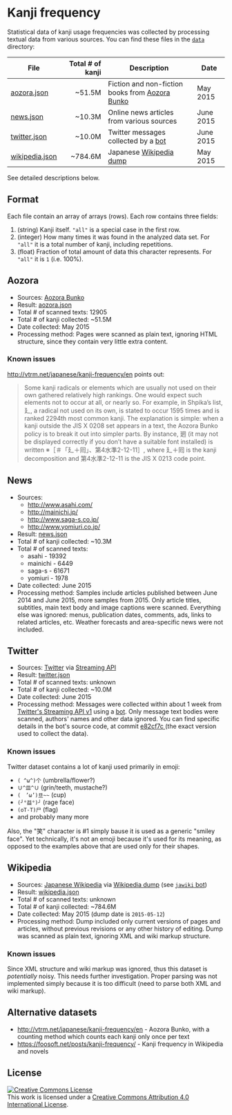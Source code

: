 # Kanji frequency

Statistical data of kanji usage frequencies was collected by processing textual data from various sources. You can find these files in the [`data`](data) directory:

| File                                  | Total # of kanji | Description                                               | Date      |
| ------------------------------------- | ---------------: | --------------------------------------------------------- | --------- |
| [aozora.json](data/aozora.json)       |           ~51.5M | Fiction and non-fiction books from [Aozora Bunko][aozora] | May 2015  |
| [news.json](data/news.json)           |           ~10.3M | Online news articles from various sources                 | June 2015 |
| [twitter.json](data/twitter.json)     |           ~10.0M | Twitter messages collected by a [bot][twitter-bot]        | June 2015 |
| [wikipedia.json](data/wikipedia.json) |          ~784.6M | Japanese [Wikipedia dump][wiki-dumps]                     | May 2015  |

See detailed descriptions below.

## Format

Each file contain an array of arrays (rows). Each row contains three fields:

1. (string) Kanji itself. `"all"` is a special case in the first row.
2. (integer) How many times it was found in the analyzed data set. For `"all"` it is a total number of kanji, including repetitions.
3. (float) Fraction of total amount of data this character represents. For `"all"` it is `1` (i.e. 100%).

## Aozora

- Sources: [Aozora Bunko][aozora]
- Result: [aozora.json](data/aozora.json)
- Total # of scanned texts: 12905
- Total # of kanji collected: ~51.5M
- Date collected: May 2015
- Processing method: Pages were scanned as plain text, ignoring HTML structure, since they contain very little extra content.

### Known issues

<http://vtrm.net/japanese/kanji-frequency/en> points out:

> Some kanji radicals or elements which are usually not used on their own gathered relatively high rankings. One would expect such elements not to occur at all, or nearly so. For example, in Shpika’s list, 廴, a radical not used on its own, is stated to occur 1595 times and is ranked 2294th most common kanji.
The explanation is simple: when a kanji outside the JIS X 0208 set appears in a text, the Aozora Bunko policy is to break it out into simpler parts. By instance, 𢌞 (it may not be displayed correctly if you don’t have a suitable font installed) is written ※［＃「廴＋囘」、第4水準2-12-11］, where 廴＋囘 is the kanji decomposition and 第4水準2-12-11 is the JIS X 0213 code point.

## News

- Sources:
  - http://www.asahi.com/
  - http://mainichi.jp/
  - http://www.saga-s.co.jp/
  - http://www.yomiuri.co.jp/
- Result: [news.json](data/news.json)
- Total # of kanji collected: ~10.3M
- Total # of scanned texts:
  - asahi - 19392
  - mainichi - 6449
  - saga-s - 61671
  - yomiuri - 1978
- Date collected: June 2015
- Processing method: Samples include articles published between June 2014 and June 2015, more samples from 2015. Only article titles, subtitles, main text body and image captions were scanned. Everything else was ignored: menus, publication dates, comments, ads, links to related articles, etc. Weather forecasts and area-specific news were not included.

## Twitter

- Sources: [Twitter](https://twitter.com/) via [Streaming API][twitter-stream]
- Result: [twitter.json](data/twitter.json)
- Total # of scanned texts: unknown
- Total # of kanji collected: ~10.0M
- Date collected: June 2015
- Processing method: Messages were collected within about 1 week from [Twitter's Streaming API v1][twitter-stream] using a [bot][twitter-bot]. Only message text bodies were scanned, authors' names and other data ignored. You can find specific details in the bot's source code, at commit [e82cf7c
](https://github.com/scriptin/twitter-kanji-frequency/tree/e82cf7c6093b7b789c52f238a4eb41a3ced1fdc9) (the exact version used to collect the data).

### Known issues

Twitter dataset contains a lot of kanji used primarily in emoji:

- `( ^ω^)个` (umbrella/flower?)
- `Ｕ^皿^Ｕ` (grin/teeth, mustache?)
- `(　’ω’)旦~~` (cup)
- `(╯°益°)╯` (rage face)
- `(oT-T)尸` (flag)
- and probably many more

Also, the "笑" character is #1 simply bause it is used as a generic "smiley face". Yet technically, it's not an emoji because it's used for its meaning, as opposed to the examples above that are used only for their shapes.

## Wikipedia

- Sources: [Japanese Wikipedia](https://ja.wikipedia.org/) via [Wikipedia dump][wiki-dumps] (see [`jawiki` bot][jawiki])
- Result: [wikipedia.json](data/wikipedia.json)
- Total # of scanned texts: unknown
- Total # of kanji collected: ~784.6M
- Date collected: May 2015 (dump date is `2015-05-12`)
- Processing method: Dump included only current versions of pages and articles, without previous revisions or any other history of editing. Dump was scanned as plain text, ignoring XML and wiki markup structure.

### Known issues

Since XML structure and wiki markup was ignored, thus this dataset is *potentially* noisy. This needs further investigation. Proper parsing was not implemented simply because it is too difficult (need to parse both XML and wiki markup).

## Alternative datasets

- http://vtrm.net/japanese/kanji-frequency/en - Aozora Bunko, with a counting method which counts each kanji only once per text
- https://foosoft.net/posts/kanji-frequency/ - Kanji frequency in Wikipedia and novels

## License

<a rel="license" href="http://creativecommons.org/licenses/by/4.0/"><img alt="Creative Commons License" style="border-width:0" src="https://i.creativecommons.org/l/by/4.0/80x15.png" /></a><br />This work is licensed under a <a rel="license" href="http://creativecommons.org/licenses/by/4.0/">Creative Commons Attribution 4.0 International License</a>.

[aozora]: http://www.aozora.gr.jp/
[jawiki]: https://dumps.wikimedia.org/jawiki/
[jouyou]: https://en.wikipedia.org/wiki/J%C5%8Dy%C5%8D_kanji
[twitter-bot]: https://github.com/scriptin/twitter-kanji-frequency
[twitter-stream]: https://developer.twitter.com/en/docs/twitter-api/v1/tweets/filter-realtime/api-reference/post-statuses-filter
[wiki-dumps]: https://dumps.wikimedia.org/
